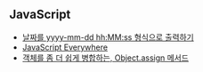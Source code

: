 ## JavaScript

- [날짜를 yyyy-mm-dd hh:MM:ss 형식으로 출력하기](https://hbesthee.tistory.com/1737)
- [JavaScript Everywhere](https://github.com/javascripteverywhere)
- [객체를 좀 더 쉽게 병합하는, Object.assign 메서드](https://pro-self-studier.tistory.com/21)
